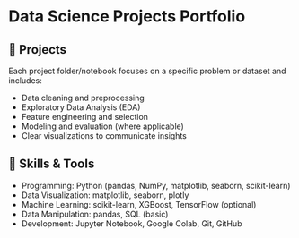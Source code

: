 # Data Science Projects Portfolio


## 📂 Projects

Each project folder/notebook focuses on a specific problem or dataset and includes:

- Data cleaning and preprocessing  
- Exploratory Data Analysis (EDA)  
- Feature engineering and selection  
- Modeling and evaluation (where applicable)  
- Clear visualizations to communicate insights  

## 🚀 Skills & Tools

- Programming: Python (pandas, NumPy, matplotlib, seaborn, scikit-learn)  
- Data Visualization: matplotlib, seaborn, plotly  
- Machine Learning: scikit-learn, XGBoost, TensorFlow (optional)  
- Data Manipulation: pandas, SQL (basic)  
- Development: Jupyter Notebook, Google Colab, Git, GitHub  
 


